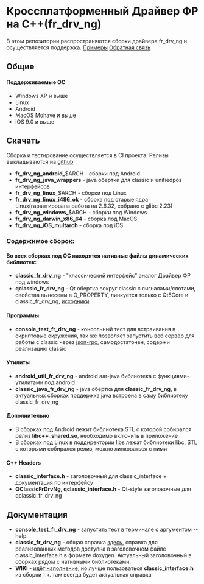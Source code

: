   # Кроссплатформенный Драйвер ФР на C++(fr_drv_ng)

  В этом репозитории распространяются сборки драйвера fr_drv_ng и осуществляется поддержка.
  [Примеры](https://github.com/shtrih-m/fr_drv_ng_examples)
  [Обратная связь](https://github.com/shtrih-m/fr_drv_ng/issues)

  ## Общие
  #### Поддерживаемые ОС
  * Windows XP и выше
  * Linux
  * Android
  * MacOS Mohave и выше
  * iOS 9.0 и выше

  ## Скачать
  Cборка и тестирование осуществляется в CI проекта. Релизы выкладываются на [github](https://github.com/shtrih-m/fr_drv_ng/releases)
  * **fr_drv_ng_android_**$ARCH - сборки под Android
  * **fr_drv_ng_java_wrappers** - java обертки для classic и unifiedpos интерфейсов
  * **fr_drv_ng_linux_**$ARCH - сборки под Linux
  * **fr_drv_ng_linux_i486_ok** - сборка под старые ядра Linux(гарантирована работа на 2.6.32, собрано с glibc 2.23)
  * **fr_drv_ng_windows_**$ARCH - сборки под Windows
  * **fr_drv_ng_darwin_x86_64** - сборка под MacOS
  * **fr_drv_ng_iOS_multarch** - сборка под iOS

  ### Содержимое сборок:
  #### Во всех сборках под ОС находятся нативные файлы динамических библиотек:
  * **classic_fr_drv_ng** - "классический интерфейс" аналог Драйвер ФР под windows
  * **qclassic_fr_drv_ng** - Qt обертка вокруг classic с сигналами/слотами, свойства вынесены в Q_PROPERTY, линкуется только с Qt5Core и classic_fr_drv_ng, [исходники](https://github.com/shtrih-m/qclassic_fr_drv_ng) 
  #### Программы:
  * **console_test_fr_drv_ng** - консольный тест для встраивания в скриптовые окружения, так же позволяет запустить веб сервер для работы с classic через [json-rpc](https://github.com/shtrih-m/fr_drv_ng_examples/tree/master/classic_jsonrpc), самодостаточен, содержи реализацию classic
  #### Утилиты
  * **android_util_fr_drv_ng** - android aar-java библиотека с функциями-утилитами под android
  * **classic_java_fr_drv_ng** - java обертка для **classic_fr_drv_ng**, в актуальных сборках поддержка java встроена в саму библиотеку classic_fr_drv_ng
  #### Дополнительно
  * В сборках под Android лежит библиотека STL с которой собирался релиз **libc++_shared.so**, необходимо включить в приложение
  * В сборках под Linux в поддиректории libs лежат библиотеки libc, STL с которыми собирался релиз, можно линковаться с ними
  #### С++ Headers
  * **classic_interface.h** - заголовочный для classic_interface + документация по интерфейсу
  * **QClassicFrDrvNg, qclassic_interface.h** - Qt-style заголовочные для qclassic_fr_drv_ng

  ## Документация
  * **console_test_fr_drv_ng** - запустить тест в терминале с аргументом --help
  * **classic_fr_drv_ng** - общая справка [здесь](https://exam.shtrih-m-partners.ru/assets/materials/DrayverKKT_517_10_12_22.zip), справка для реализованных методов доступна в заголовочном файле classic_interface.h в формате doxygen. Актуальный заголовочный в сборках рядом с нативными библиотеками.
  * **WIKI** - [идёт наполнение](https://github.com/shtrih-m/fr_drv_ng/wiki), но лучше пользоваться **classic_interface.h** из сборки т.к. там всегда будет актуальная справка
